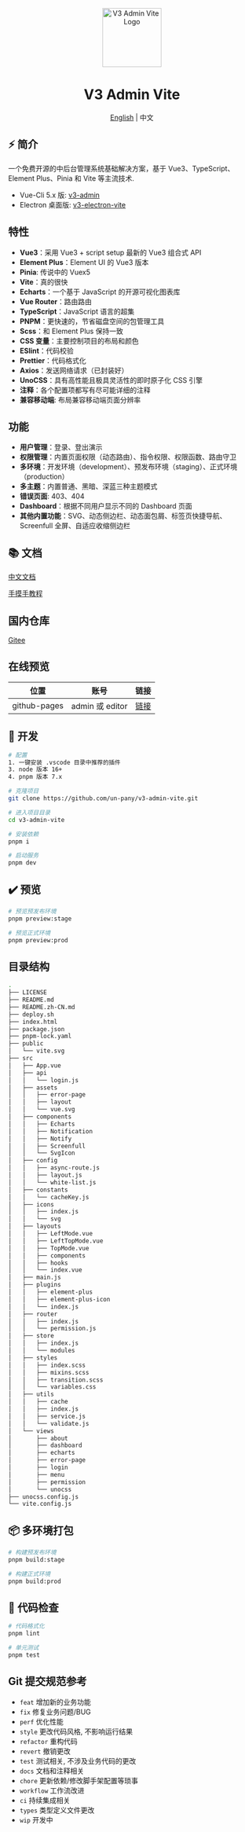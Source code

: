 <div align="center">
  <img alt="V3 Admin Vite Logo" width="120" height="120" src="./src/assets/layout/logo.png">
  <h1>V3 Admin Vite</h1>
  <span><a href="./README.md">English</a> | 中文</span>
</div>

## ⚡ 简介

一个免费开源的中后台管理系统基础解决方案，基于 Vue3、TypeScript、Element Plus、Pinia 和 Vite 等主流技术.

- Vue-Cli 5.x 版: [v3-admin](https://github.com/un-pany/v3-admin)
- Electron 桌面版: [v3-electron-vite](https://github.com/un-pany/v3-electron-vite)

## 特性

- **Vue3**：采用 Vue3 + script setup 最新的 Vue3 组合式 API
- **Element Plus**：Element UI 的 Vue3 版本
- **Pinia**: 传说中的 Vuex5
- **Vite**：真的很快
- **Echarts**：一个基于 JavaScript 的开源可视化图表库
- **Vue Router**：路由路由
- **TypeScript**：JavaScript 语言的超集
- **PNPM**：更快速的，节省磁盘空间的包管理工具
- **Scss**：和 Element Plus 保持一致
- **CSS 变量**：主要控制项目的布局和颜色
- **ESlint**：代码校验
- **Prettier**：代码格式化
- **Axios**：发送网络请求（已封装好）
- **UnoCSS**：具有高性能且极具灵活性的即时原子化 CSS 引擎
- **注释**：各个配置项都写有尽可能详细的注释
- **兼容移动端**: 布局兼容移动端页面分辨率

## 功能

- **用户管理**：登录、登出演示
- **权限管理**：内置页面权限（动态路由）、指令权限、权限函数、路由守卫
- **多环境**：开发环境（development）、预发布环境（staging）、正式环境（production）
- **多主题**：内置普通、黑暗、深蓝三种主题模式
- **错误页面**: 403、404
- **Dashboard**：根据不同用户显示不同的 Dashboard 页面
- **其他内置功能**：SVG、动态侧边栏、动态面包屑、标签页快捷导航、Screenfull 全屏、自适应收缩侧边栏

## 📚 文档

[中文文档](https://juejin.cn/post/7089377403717287972)

[手摸手教程](https://juejin.cn/column/7207659644487139387)

## 国内仓库

[Gitee](https://gitee.com/un-pany/v3-admin-vite)

## 在线预览

| 位置         | 账号            | 链接                                         |
| ------------ | --------------- | -------------------------------------------- |
| github-pages | admin 或 editor | [链接](https://un-pany.github.io/v3-admin-vite) |

## 🚀 开发

```bash
# 配置
1. 一键安装 .vscode 目录中推荐的插件
3. node 版本 16+
4. pnpm 版本 7.x

# 克隆项目
git clone https://github.com/un-pany/v3-admin-vite.git

# 进入项目目录
cd v3-admin-vite

# 安装依赖
pnpm i

# 启动服务
pnpm dev
```

## ✔️ 预览

```bash
# 预览预发布环境
pnpm preview:stage

# 预览正式环境
pnpm preview:prod
```
## 目录结构

```bash
.
├── LICENSE
├── README.md
├── README.zh-CN.md
├── deploy.sh
├── index.html
├── package.json
├── pnpm-lock.yaml
├── public
│   └── vite.svg
├── src
│   ├── App.vue
│   ├── api
│   │   └── login.js
│   ├── assets
│   │   ├── error-page
│   │   ├── layout
│   │   └── vue.svg
│   ├── components
│   │   ├── Echarts
│   │   ├── Notification
│   │   ├── Notify
│   │   ├── Screenfull
│   │   └── SvgIcon
│   ├── config
│   │   ├── async-route.js
│   │   ├── layout.js
│   │   └── white-list.js
│   ├── constants
│   │   └── cacheKey.js
│   ├── icons
│   │   ├── index.js
│   │   └── svg
│   ├── layouts
│   │   ├── LeftMode.vue
│   │   ├── LeftTopMode.vue
│   │   ├── TopMode.vue
│   │   ├── components
│   │   ├── hooks
│   │   └── index.vue
│   ├── main.js
│   ├── plugins
│   │   ├── element-plus
│   │   ├── element-plus-icon
│   │   └── index.js
│   ├── router
│   │   ├── index.js
│   │   └── permission.js
│   ├── store
│   │   ├── index.js
│   │   └── modules
│   ├── styles
│   │   ├── index.scss
│   │   ├── mixins.scss
│   │   ├── transition.scss
│   │   └── variables.css
│   ├── utils
│   │   ├── cache
│   │   ├── index.js
│   │   ├── service.js
│   │   └── validate.js
│   └── views
│       ├── about
│       ├── dashboard
│       ├── echarts
│       ├── error-page
│       ├── login
│       ├── menu
│       ├── permission
│       └── unocss
├── unocss.config.js
└── vite.config.js
```

## 📦️ 多环境打包

```bash
# 构建预发布环境
pnpm build:stage

# 构建正式环境
pnpm build:prod
```

## 🔧 代码检查

```bash
# 代码格式化
pnpm lint

# 单元测试
pnpm test
```

## Git 提交规范参考

- `feat` 增加新的业务功能
- `fix` 修复业务问题/BUG
- `perf` 优化性能
- `style` 更改代码风格, 不影响运行结果
- `refactor` 重构代码
- `revert` 撤销更改
- `test` 测试相关, 不涉及业务代码的更改
- `docs` 文档和注释相关
- `chore` 更新依赖/修改脚手架配置等琐事
- `workflow` 工作流改进
- `ci` 持续集成相关
- `types` 类型定义文件更改
- `wip` 开发中
